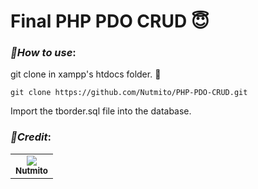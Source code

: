 <h1>Final PHP PDO CRUD 😇</h1>

### *📑How to use*:

git clone in xampp's htdocs folder. 📂

    git clone https://github.com/Nutmito/PHP-PDO-CRUD.git


Import the tborder.sql file into the database.


### *📜Credit*:

<table>
  <tr align="center">
    <td><a href="https://github.com/Nutmito"><img src="https://avatars.githubusercontent.com/u/91049342?s=100" /><br /><sub><b>Nutmito</b></sub></a></td>
  </tr>